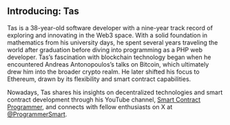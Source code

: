 ## Introducing: Tas

Tas is a 38-year-old software developer with a nine-year track record of exploring and innovating in the Web3 space. With a solid foundation in mathematics from his university days, he spent several years traveling the world after graduation before diving into programming as a PHP web developer. Tas’s fascination with blockchain technology began when he encountered Andreas Antonopoulos’s talks on Bitcoin, which ultimately drew him into the broader crypto realm. He later shifted his focus to Ethereum, drawn by its flexibility and smart contract capabilities.

Nowadays, Tas shares his insights on decentralized technologies and smart contract development through his YouTube channel, [Smart Contract Programmer](https://www.youtube.com/@smartcontractprogrammer), and connects with fellow enthusiasts on X at [@ProgrammerSmart](https://x.com/ProgrammerSmart).
